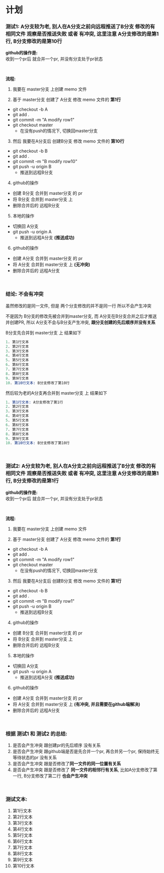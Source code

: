 # 计划

### 测试1: A分支较为老, 别人在A分支之前向远程推送了B分支 修改的有相同文件 观察是否推送失败 或者 有冲突, 这里注意 A分支修改的是第1行, B分支修改的是第10行

**github的操作是:**  
收到一个pr后 就合并一个pr, 并没有分支处于pr状态

<br>

**流程:**  
1. 我要在 master分支 上创建 memo 文件

2. 基于 master分支 创建了 A分支 修改 memo 文件的 **第1行**
  - git checkout -b A
  - git add .
  - git commit -m "A modify row1"
  - git checkout master
    - 在没有push的情况下, 切换回master分支

3. 然后 我要在A分支后 创建B分支 修改 memo 文件的 **第10行**
  - git checkout -b B
  - git add .
  - git commit -m "B modify row10"
  - git push -u origin B
    - 推送到远程B分支

4. github的操作
  - 创建 B分支 合并到 master分支 的 pr
  - 将 B分支 合并到 master分支 上
  - 删除合并后的 远程B分支

5. 本地的操作
  - 切换回 A分支
  - git push -u origin A
    - 推送到远程A分支 **(推送成功)**

6. github的操作
  - 创建 A分支 合并到 master分支 的 pr
  - 将 A分支 合并到 master分支 上 **(无冲突)**
  - 删除合并后的 远程A分支

<br>

### 结论: 不会有冲突
虽然修改的是同一文件, 但是 两个分支修改的并不是同一行 所以不会产生冲突

不是因为 B分支的修改先被合并到master分支, 而 A分支在B分支合并之后才推送并创建PR, 所以 A分支不会与B分支产生冲突, **跟分支创建的先后顺序并没有关系**

B分支先合并到 master分支 上 结果如下
```s
1. 第1行文本
2. 第2行文本
3. 第3行文本
4. 第4行文本
5. 第5行文本
6. 第6行文本
7. 第7行文本
8. 第8行文本
9. 第9行文本
10. 第10行文本: B分支修改了第10行
```

然后较为老的A分支再合并到 master分支 上 结果如下
```s
1. 第1行文本: A分支修改了第1行
2. 第2行文本
3. 第3行文本
4. 第4行文本
5. 第5行文本
6. 第6行文本
7. 第7行文本
8. 第8行文本
9. 第9行文本
10. 第10行文本: B分支修改了第10行
```

<br>

### 测试2: A分支较为老, 别人在A分支之前向远程推送了B分支 修改的有相同文件 观察是否推送失败 或者 有冲突, 这里注意 A分支修改的是第1行, B分支修改的是第1行

**github的操作是:**  
收到一个pr后 就合并一个pr, 并没有分支处于pr状态

<br>

**流程:**  
1. 我要在 master分支 上创建 memo 文件

2. 基于 master分支 创建了 A分支 修改 memo 文件的 **第1行**
  - git checkout -b A
  - git add .
  - git commit -m "A modify row1"
  - git checkout master
    - 在没有push的情况下, 切换回master分支

3. 然后 我要在A分支后 创建B分支 修改 memo 文件的 **第1行**
  - git checkout -b B
  - git add .
  - git commit -m "B modify row1"
  - git push -u origin B
    - 推送到远程B分支

4. github的操作
  - 创建 B分支 合并到 master分支 的 pr
  - 将 B分支 合并到 master分支 上
  - 删除合并后的 远程B分支

5. 本地的操作
  - 切换回 A分支
  - git push -u origin A
    - 推送到远程A分支 **(推送成功)**

6. github的操作
  - 创建 A分支 合并到 master分支 的 pr
  - 将 A分支 合并到 master分支 上 **(有冲突, 并且需要在github端解决)**
  - 删除合并后的 远程A分支

<br>

### 根据 测试1 和 测试2 的总结:
1. 是否会产生冲突 跟创建pr的先后顺序 没有关系
2. 是否会产生冲突 跟github端是否是先合并一个pr, 再合并另一个pr, 保持始终无等待状态的pr 没有关系
3. 是否会产生冲突 跟是否修改了**同一文件的同一位置有关系**
4. 是否会产生冲突 跟是否修改了 **同一文件的相邻行有关系**, 比如A分支修改了第一行, B分支修改了第二行 **也会产生冲突**

<br>

### 测试文本:
1. 第1行文本
2. 第2行文本
3. 第3行文本
4. 第4行文本
5. 第5行文本
6. 第6行文本
7. 第7行文本
8. 第8行文本
9. 第9行文本
10. 第10行文本